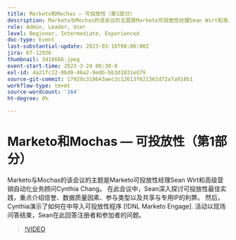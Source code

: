 ```yaml
---
title: Marketo和Mochas — 可投放性（第1部分）
description: Marketo与Mochas的该会议的主题是Marketo可投放性经理Sean Wirt和高级营销自动化业务顾问Cynthia Chang。 在此会议中，Sean深入探讨可投放性最佳实践，重点介绍信誉、数据质量因素、参与类型以及共享与专用IP的利弊。 然后，Cynthia演示了如何在中导入可投放性程序 [!DNL Marketo Engage]. 活动以现场问答结束，Sean在此回答注册者和参加者的问题。
role: Admin, Leader, User
level: Beginner, Intermediate, Experienced
doc-type: Event
last-substantial-update: 2023-03-16T00:00:00Z
jira: KT-12926
thumbnail: 3416666.jpeg
event-start-time: 2023-3-24 08:30-8
exl-id: 4a21fc22-0bd0-46a2-9edb-bb3d1031ed79
source-git-commit: 1792dc318643aec2c12613f621361d72a7a918b1
workflow-type: tm+mt
source-wordcount: '164'
ht-degree: 0%

---
```


# Marketo和Mochas — 可投放性（第1部分）

Marketo与Mochas的该会议的主题是Marketo可投放性经理Sean Wirt和高级营销自动化业务顾问Cynthia Chang。 在此会议中，Sean深入探讨可投放性最佳实践，重点介绍信誉、数据质量因素、参与类型以及共享与专用IP的利弊。 然后，Cynthia演示了如何在中导入可投放性程序 [!DNL Marketo Engage]. 活动以现场问答结束，Sean在此回答注册者和参加者的问题。

>[!VIDEO](https://video.tv.adobe.com/v/3416666/?quality=12&learn=on)
